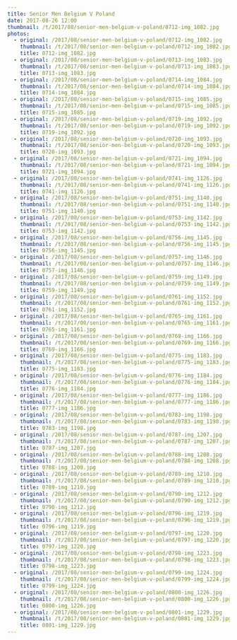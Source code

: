 ```yaml
---
title: Senior Men Belgium V Poland
date: 2017-08-26 12:00
thumbnail: /t/2017/08/senior-men-belgium-v-poland/0712-img_1082.jpg
photos:
  - original: /2017/08/senior-men-belgium-v-poland/0712-img_1082.jpg
    thumbnail: /t/2017/08/senior-men-belgium-v-poland/0712-img_1082.jpg
    title: 0712-img_1082.jpg
  - original: /2017/08/senior-men-belgium-v-poland/0713-img_1083.jpg
    thumbnail: /t/2017/08/senior-men-belgium-v-poland/0713-img_1083.jpg
    title: 0713-img_1083.jpg
  - original: /2017/08/senior-men-belgium-v-poland/0714-img_1084.jpg
    thumbnail: /t/2017/08/senior-men-belgium-v-poland/0714-img_1084.jpg
    title: 0714-img_1084.jpg
  - original: /2017/08/senior-men-belgium-v-poland/0715-img_1085.jpg
    thumbnail: /t/2017/08/senior-men-belgium-v-poland/0715-img_1085.jpg
    title: 0715-img_1085.jpg
  - original: /2017/08/senior-men-belgium-v-poland/0719-img_1092.jpg
    thumbnail: /t/2017/08/senior-men-belgium-v-poland/0719-img_1092.jpg
    title: 0719-img_1092.jpg
  - original: /2017/08/senior-men-belgium-v-poland/0720-img_1093.jpg
    thumbnail: /t/2017/08/senior-men-belgium-v-poland/0720-img_1093.jpg
    title: 0720-img_1093.jpg
  - original: /2017/08/senior-men-belgium-v-poland/0721-img_1094.jpg
    thumbnail: /t/2017/08/senior-men-belgium-v-poland/0721-img_1094.jpg
    title: 0721-img_1094.jpg
  - original: /2017/08/senior-men-belgium-v-poland/0741-img_1126.jpg
    thumbnail: /t/2017/08/senior-men-belgium-v-poland/0741-img_1126.jpg
    title: 0741-img_1126.jpg
  - original: /2017/08/senior-men-belgium-v-poland/0751-img_1140.jpg
    thumbnail: /t/2017/08/senior-men-belgium-v-poland/0751-img_1140.jpg
    title: 0751-img_1140.jpg
  - original: /2017/08/senior-men-belgium-v-poland/0753-img_1142.jpg
    thumbnail: /t/2017/08/senior-men-belgium-v-poland/0753-img_1142.jpg
    title: 0753-img_1142.jpg
  - original: /2017/08/senior-men-belgium-v-poland/0756-img_1145.jpg
    thumbnail: /t/2017/08/senior-men-belgium-v-poland/0756-img_1145.jpg
    title: 0756-img_1145.jpg
  - original: /2017/08/senior-men-belgium-v-poland/0757-img_1146.jpg
    thumbnail: /t/2017/08/senior-men-belgium-v-poland/0757-img_1146.jpg
    title: 0757-img_1146.jpg
  - original: /2017/08/senior-men-belgium-v-poland/0759-img_1149.jpg
    thumbnail: /t/2017/08/senior-men-belgium-v-poland/0759-img_1149.jpg
    title: 0759-img_1149.jpg
  - original: /2017/08/senior-men-belgium-v-poland/0761-img_1152.jpg
    thumbnail: /t/2017/08/senior-men-belgium-v-poland/0761-img_1152.jpg
    title: 0761-img_1152.jpg
  - original: /2017/08/senior-men-belgium-v-poland/0765-img_1161.jpg
    thumbnail: /t/2017/08/senior-men-belgium-v-poland/0765-img_1161.jpg
    title: 0765-img_1161.jpg
  - original: /2017/08/senior-men-belgium-v-poland/0769-img_1166.jpg
    thumbnail: /t/2017/08/senior-men-belgium-v-poland/0769-img_1166.jpg
    title: 0769-img_1166.jpg
  - original: /2017/08/senior-men-belgium-v-poland/0775-img_1183.jpg
    thumbnail: /t/2017/08/senior-men-belgium-v-poland/0775-img_1183.jpg
    title: 0775-img_1183.jpg
  - original: /2017/08/senior-men-belgium-v-poland/0776-img_1184.jpg
    thumbnail: /t/2017/08/senior-men-belgium-v-poland/0776-img_1184.jpg
    title: 0776-img_1184.jpg
  - original: /2017/08/senior-men-belgium-v-poland/0777-img_1186.jpg
    thumbnail: /t/2017/08/senior-men-belgium-v-poland/0777-img_1186.jpg
    title: 0777-img_1186.jpg
  - original: /2017/08/senior-men-belgium-v-poland/0783-img_1198.jpg
    thumbnail: /t/2017/08/senior-men-belgium-v-poland/0783-img_1198.jpg
    title: 0783-img_1198.jpg
  - original: /2017/08/senior-men-belgium-v-poland/0787-img_1207.jpg
    thumbnail: /t/2017/08/senior-men-belgium-v-poland/0787-img_1207.jpg
    title: 0787-img_1207.jpg
  - original: /2017/08/senior-men-belgium-v-poland/0788-img_1208.jpg
    thumbnail: /t/2017/08/senior-men-belgium-v-poland/0788-img_1208.jpg
    title: 0788-img_1208.jpg
  - original: /2017/08/senior-men-belgium-v-poland/0789-img_1210.jpg
    thumbnail: /t/2017/08/senior-men-belgium-v-poland/0789-img_1210.jpg
    title: 0789-img_1210.jpg
  - original: /2017/08/senior-men-belgium-v-poland/0790-img_1212.jpg
    thumbnail: /t/2017/08/senior-men-belgium-v-poland/0790-img_1212.jpg
    title: 0790-img_1212.jpg
  - original: /2017/08/senior-men-belgium-v-poland/0796-img_1219.jpg
    thumbnail: /t/2017/08/senior-men-belgium-v-poland/0796-img_1219.jpg
    title: 0796-img_1219.jpg
  - original: /2017/08/senior-men-belgium-v-poland/0797-img_1220.jpg
    thumbnail: /t/2017/08/senior-men-belgium-v-poland/0797-img_1220.jpg
    title: 0797-img_1220.jpg
  - original: /2017/08/senior-men-belgium-v-poland/0798-img_1223.jpg
    thumbnail: /t/2017/08/senior-men-belgium-v-poland/0798-img_1223.jpg
    title: 0798-img_1223.jpg
  - original: /2017/08/senior-men-belgium-v-poland/0799-img_1224.jpg
    thumbnail: /t/2017/08/senior-men-belgium-v-poland/0799-img_1224.jpg
    title: 0799-img_1224.jpg
  - original: /2017/08/senior-men-belgium-v-poland/0800-img_1226.jpg
    thumbnail: /t/2017/08/senior-men-belgium-v-poland/0800-img_1226.jpg
    title: 0800-img_1226.jpg
  - original: /2017/08/senior-men-belgium-v-poland/0801-img_1229.jpg
    thumbnail: /t/2017/08/senior-men-belgium-v-poland/0801-img_1229.jpg
    title: 0801-img_1229.jpg
---
```

